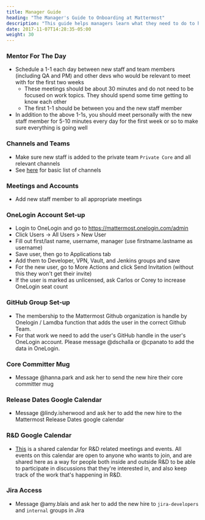 ```yaml
---
title: Manager Guide
heading: "The Manager's Guide to Onboarding at Mattermost"
description: "This guide helps managers learn what they need to do to help new hires onboard into Mattermost."
date: 2017-11-07T14:28:35-05:00
weight: 30
---
```


### Mentor For The Day
- Schedule a 1-1 each day between new staff and team members (including QA and PM) and other devs who would be relevant to meet with for the first two weeks
  - These meetings should be about 30 minutes and do not need to be focused on work topics. They should spend some time getting to know each other
  - The first 1-1 should be between you and the new staff member
- In addition to the above 1-1s, you should meet personally with the new staff member for 5-10 minutes every day for the first week or so to make sure everything is going well

### Channels and Teams
- Make sure new staff is added to the private team `Private Core` and all relevant channels
- See [here](/internal/onboarding/new-staff-guide/#channels-and-teams) for basic list of channels

### Meetings and Accounts
- Add new staff member to all appropriate meetings

### OneLogin Account Set-up
- Login to OneLogin and go to https://mattermost.onelogin.com/admin
- Click Users -> All Users > New User
- Fill out first/last name, username, manager (use firstname.lastname as username)
- Save user, then go to Applications tab
- Add them to Developer, VPN, Vault, and Jenkins groups and save
- For the new user, go to More Actions and click Send Invitation (without this they won't get their invite)
- If the user is marked as unlicensed, ask Carlos or Corey to increase OneLogin seat count

### GitHub Group Set-up
- The membership to the Mattermost Github organization is handle by Onelogin / Lamdba function that adds the user in the correct Github Team.
- For that work we need to add the user's GitHub handle in the user's OneLogin account. Please message @dschalla or @cpanato to add the data in OneLogin.

### Core Committer Mug
- Message @hanna.park and ask her to send the new hire their core committer mug

### Release Dates Google Calendar
- Message @lindy.isherwood and ask her to add the new hire to the Mattermost Release Dates google calendar

### R&D Google Calendar
- [This](https://calendar.google.com/calendar/embed?src=mattermost.com_u77qllr0v45a3vss7rqcutt7d4%40group.calendar.google.com&ctz=America%2FLos_Angeles) is a shared calendar for R&D related meetings and events.  All events on this calendar are open to anyone who wants to join, and are shared here as a way for people both inside and outside R&D to be able to participate in discussions that they're interested in, and also keep track of the work that's happening in R&D.

### Jira Access
- Message @amy.blais and ask her to add the new hire to ``jira-developers`` and ``internal`` groups in Jira
